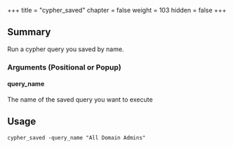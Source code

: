 +++
title = "cypher_saved"
chapter = false
weight = 103
hidden = false
+++

## Summary

Run a cypher query you saved by name.

### Arguments (Positional or Popup)


#### query_name
The name of the saved query you want to execute


## Usage
```
cypher_saved -query_name "All Domain Admins"
```